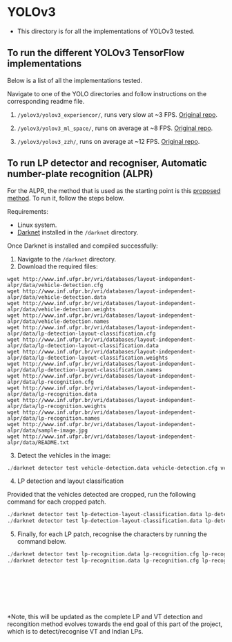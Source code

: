 # YOLOv3

- This directory is for all the implementations of YOLOv3 tested.

## To run the different YOLOv3 TensorFlow implementations

Below is a list of all the implementations tested.

Navigate to one of the YOLO directories and follow instructions on the corresponding readme file.

1. `/yolov3/yolov3_experiencor/`, runs very slow at ~3 FPS. [Original repo](https://github.com/experiencor/keras-yolo3).

1. `/yolov3/yolov3_ml_space/`, runs on average at ~8 FPS. [Original repo](https://github.com/RahmadSadli/Deep-Learning).

1. `/yolov3/yolov3_zzh/`, runs on average at ~12 FPS. [Original repo](https://github.com/zzh8829/yolov3-tf2).


## To run LP detector and recogniser, Automatic number-plate recognition (ALPR)

For the ALPR, the method that is used as the starting point is this [proposed method](https://www.groundai.com/project/an-efficient-and-layout-independent-automatic-license-plate-recognition-system-based-on-the-yolo-detector/1). To run it, follow the steps below.

Requirements:
- Linux system.
- [Darknet](https://github.com/AlexeyAB/darknet) installed in the `/darknet` directory.

Once Darknet is installed and compiled successfully:

1. Navigate to the `/darknet` directory.
2. Download the required files:

```
wget http://www.inf.ufpr.br/vri/databases/layout-independent-alpr/data/vehicle-detection.cfg
wget http://www.inf.ufpr.br/vri/databases/layout-independent-alpr/data/vehicle-detection.data
wget http://www.inf.ufpr.br/vri/databases/layout-independent-alpr/data/vehicle-detection.weights
wget http://www.inf.ufpr.br/vri/databases/layout-independent-alpr/data/vehicle-detection.names
wget http://www.inf.ufpr.br/vri/databases/layout-independent-alpr/data/lp-detection-layout-classification.cfg
wget http://www.inf.ufpr.br/vri/databases/layout-independent-alpr/data/lp-detection-layout-classification.data
wget http://www.inf.ufpr.br/vri/databases/layout-independent-alpr/data/lp-detection-layout-classification.weights
wget http://www.inf.ufpr.br/vri/databases/layout-independent-alpr/data/lp-detection-layout-classification.names
wget http://www.inf.ufpr.br/vri/databases/layout-independent-alpr/data/lp-recognition.cfg
wget http://www.inf.ufpr.br/vri/databases/layout-independent-alpr/data/lp-recognition.data
wget http://www.inf.ufpr.br/vri/databases/layout-independent-alpr/data/lp-recognition.weights
wget http://www.inf.ufpr.br/vri/databases/layout-independent-alpr/data/lp-recognition.names
wget http://www.inf.ufpr.br/vri/databases/layout-independent-alpr/data/sample-image.jpg
wget http://www.inf.ufpr.br/vri/databases/layout-independent-alpr/data/README.txt
```

3. Detect the vehicles in the image:
```python
./darknet detector test vehicle-detection.data vehicle-detection.cfg vehicle-detection.weights -thresh .25 <<< sample-image.jpg
```

4. LP detection and layout classification

Provided that the vehicles detected are cropped, run the following command for each cropped patch.

```python
./darknet detector test lp-detection-layout-classification.data lp-detection-layout-classification.cfg lp-detection-layout-classification.weights -thresh .01 <<< motorcycle.jpg
./darknet detector test lp-detection-layout-classification.data lp-detection-layout-classification.cfg lp-detection-layout-classification.weights -thresh .01 <<< car.jpg
```

5. Finally, for each LP patch, recognise the characters by running the command below.

```python
./darknet detector test lp-recognition.data lp-recognition.cfg lp-recognition.weights -thresh .5 <<< lp-motorcycle.jpg
./darknet detector test lp-recognition.data lp-recognition.cfg lp-recognition.weights -thresh .5 <<< lp-car.jpg
```

<br>
<br>
<br>
<br>
<br>

*Note, this will be updated as the complete LP and VT detection and recongition method evolves towards the end goal of this part of the project, which is to detect/recognise VT and Indian LPs.